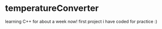 # temperatureConverter
learning C++ for about a week now! first project i have coded for practice :) 
